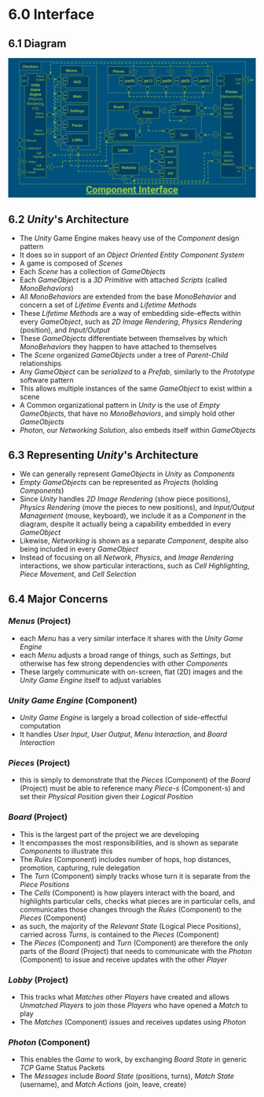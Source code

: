 



# 6.0 Interface




## 6.1 Diagram
![Component Interface Diagram](img/component-interface.png)




## 6.2 *Unity*'s Architecture

- The *Unity* Game Engine makes heavy use of the *Component* design pattern
- It does so in support of an *Object Oriented Entity Component System*
- A game is composed of *Scenes*
- Each *Scene* has a collection of *GameObjects*
- Each *GameObject* is a *3D Primitive* with attached *Scripts* (called *MonoBehaviors*)
- All *MonoBehaviors* are extended from the base *MonoBehavior* and concern a set of *Lifetime Events* and *Lifetime Methods*
- These *Lifetime Methods* are a way of embedding side-effects within every *GameObject*, such as *2D Image Rendering*, *Physics Rendering* (position), and *Input/Output*
- These *GameObjects* differentiate between themselves by which *MonoBehaviors* they happen to have attached to themselves
- The *Scene* organized *GameObjects* under a tree of *Parent*-*Child* relationships
- Any *GameObject* can be *serialized* to a *Prefab*, similarly to the *Prototype* software pattern
- This allows multiple instances of the same *GameObject* to exist within a scene
- A Common organizational pattern in *Unity* is the use of *Empty GameObjects*, that have no *MonoBehaviors*, and simply hold other *GameObjects*
- *Photon*, our *Networking Solution*, also embeds itself within *GameObjects*




## 6.3 Representing *Unity*'s Architecture

- We can generally represent *GameObjects* in *Unity* as *Components*
- *Empty GameObjects* can be represented as *Projects* (holding *Components*)
- Since *Unity* handles *2D Image Rendering* (show piece positions), *Physics Rendering* (*move* the pieces to new positions), and *Input/Output Management* (mouse, keyboard), we  include it as a *Component* in the diagram, despite it actually being a capability embedded in every *GameObject*
- Likewise, *Networking* is shown as a separate *Component*, despite also being included in every *GameObject*
- Instead of focusing on all *Network*, *Physics*, and *Image Rendering* interactions, we show particular interactions, such as *Cell Highlighting*, *Piece Movement*, and *Cell Selection*




## 6.4 Major Concerns


### *Menus* (Project)
- each *Menu* has a very similar interface it shares with the *Unity Game Engine*
- each *Menu* adjusts a broad range of things, such as *Settings*, but otherwise has few strong dependencies with other *Components*
- These largely communicate with on-screen, flat (2D) images and the *Unity Game Engine* itself to adjust variables


### *Unity Game Engine* (Component)
- *Unity Game Engine* is largely a broad collection of side-effectful computation
- It handles *User Input*, *User Output*, *Menu Interaction*, and *Board Interaction*


### *Pieces* (Project)
- this is simply to demonstrate that the *Pieces* (Component) of the *Board* (Project) must be able to reference many *Piece-s* (Component-s) and set their *Physical Position* given their *Logical Position*


### *Board* (Project)
- This is the largest part of the project we are developing
- It encompasses the most responsibilities, and is shown as separate *Components* to illustrate this
- The *Rules* (Component) includes number of hops, hop distances, promotion, capturing, rule delegation
- The *Turn* (Component) simply tracks whose turn it is separate from the *Piece Positions*
- The *Cells* (Component) is how players interact with the board, and highlights particular cells, checks what pieces are in particular cells, and communicates those changes through the *Rules* (Component) to the *Pieces* (Component)
- as such, the majority of the *Relevant State* (Logical Piece Positions), carried across *Turns*, is contained to the *Pieces* (Component)
- The *Pieces* (Component) and *Turn* (Component) are therefore the only parts of the *Board* (Project) that needs to communicate with the *Photon* (Component) to issue and receive updates with the other *Player*


### *Lobby* (Project)
- This tracks what *Matches* other *Players* have created and allows *Unmatched Players* to join those *Players* who have opened a *Match* to play
- The *Matches* (Component) issues and receives updates using *Photon*


### *Photon* (Component)
- This enables the *Game* to work, by exchanging *Board State* in generic *TCP* Game Status Packets
- The *Messages* include *Board State* (positions, turns), *Match State* (username), and *Match Actions* (join, leave, create)




